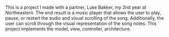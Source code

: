 This is a project I made with a partner, Luke Bakker, my 2nd year at Northeastern. The end result is a music player that allows the user to play, pause, or restart the audio and visual scrolling of the song. Additionally, the user can scroll through the visual representation of the song notes. This project implements the model, view, controller, architecture.
